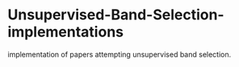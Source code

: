 # Unsupervised-Band-Selection-implementations
implementation of papers attempting unsupervised band selection.
